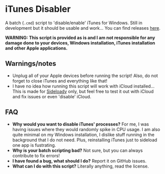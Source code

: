 # iTunes Disabler
A batch (`.cmd`) script to 'disable/enable' iTunes for Windows. Still in development but it should be usable and work... You can find releases [here](https://github.com/he3als/iTunesDisabler/releases).

**WARNING: This script is provided as is and I am not responsible for any damage done to your devices, Windows installation, iTunes installation and other Apple applications.**

## Warnings/notes
- Unplug all of your Apple devices before running the script! Also, do not forget to close iTunes and everything like that!
- I have no idea how running this script will work with iCloud installed... This is made for [Sideloady](https://sideloadly.io/#download) only, but feel free to test it out with iCloud and fix issues or even 'disable' iCloud.

## FAQ
- **Why would you want to disable iTunes' processes?** For me, I was having issues where they would randomly spike in CPU usage. I am also quite minimal on my Windows installation, I dislike stuff running in the background that I do not need. Plus, reinstalling iTunes just to sideload one app is fustrating.
- **Why is your batch scripting bad?** Not sure, but you can always contribute to fix errors!
- **I have found a bug, what should I do?** Report it on GitHub issues.
- **What can I do with this script?** Literally anything, read the license.
